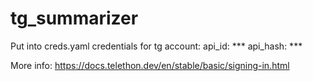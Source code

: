# tg_summarizer


Put into creds.yaml credentials for tg account:
api_id: ***
api_hash: ***

More info:
https://docs.telethon.dev/en/stable/basic/signing-in.html

